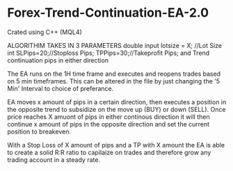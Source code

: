 # Forex-Trend-Continuation-EA-2.0

Crated using C++ (MQL4)

ALGORITHIM TAKES IN 3 PARAMETERS double input lotsize = X; //Lot Size int SLPips=20;//Stoploss Pips; TPPips=30;//Takeprofit Pips; and Trend continuation pips in either direction

The EA runs on the 1H time frame and executes and reopens trades based on 5 min timeframes. This can be altered in the file by just changing the '5 Min' Interval to choice of preferance.

EA moves x amount of pips in a certain direction, then executes a position in the opposite  trend to subsidize on the move up (BUY) or down (SELL). Once price reaches X amuont of pips in either continous direction it will then continue x amount of pips in the opposite direction and set the current position to breakeven.

With a Stop Loss of X amount of pips and a TP with X amount the EA is able to create a solid R:R ratio to capilaize on trades and therefore grow any trading account in a steady rate.
